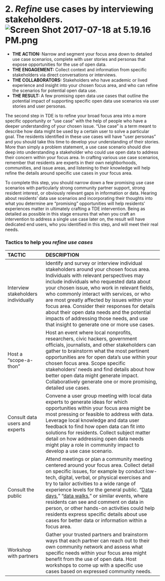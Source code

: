 # 2. _Refine_ use cases by interviewing stakeholders.![](https://lh6.googleusercontent.com/l_9_gHuhAOrmD3Rv3k9UkbfdtbDsIeI0mcR4MJPf2juUCla-Mr6vXRd7fdAUmXq3OyOp03tjZumfnHJhQWNPTPWHjenDtILMLKdJaEhqCfdwiCx_GZxXt0STeERPIwEPFsyBzj2G "Screen Shot 2017-07-18 at 5.19.16 PM.png")

* **THE ACTION:** Narrow and segment your focus area down to detailed use case scenarios, complete with user stories and personas that expose opportunities for the use of open data.
* **THE ENGAGEMENT:** Collect context and information from specific stakeholders via direct conversations or interviews.
* **THE COLLABORATORS:** Stakeholders who have academic or lived experience and insight into your chosen focus area, and who can refine the scenarios for potential open data use.
* **THE RESULT:** A few promising open data use cases that outline the potential impact of supporting specific open data use scenarios via user stories and user personas.

The second step in TDE is to refine your broad focus area into a more specific opportunity or “use case” with the help of people who have a deeper understanding of your chosen issue. “Use case” is a term meant to describe how data might be used by a certain user to solve a particular goal. The residents identified in these use cases will have “user personas” and you should take this time to develop your understanding of their stories. More than simply a problem statement, a use case scenario should dive deep into understanding a stakeholder who could use open data to address their concern within your focus area. In crafting various use case scenarios, remember that residents are experts in their own neighborhoods, communities, and issue areas, and listening to their knowledge will help refine the details around specific use cases in your focus area.

To complete this step, you should narrow down a few promising use case scenarios with particularly strong community partner support, strong resident interest, or obviously relevant gaps in information or data. Hearing about residents’ data use scenarios and incorporating their thoughts into what you determine are “promising” opportunities will help residents’ experiences matter in ultimately crafting a TDE intervention. Being as detailed as possible in this stage ensures that when you craft an intervention to address a single use case later on, the result will have dedicated end users, who you identified in this step, and will meet their real needs.

### Tactics to help you _refine use cases_

| **TACTIC** | **DESCRIPTION** |
| :--- | :--- |
| Interview stakeholders individually | Identify and survey or interview individual stakeholders around your chosen focus area. Individuals with relevant perspectives may include individuals who requested data about your chosen issue, who work in relevant fields, who commonly interact with services, or who are most greatly affected by issues within your focus area. Consider their responses for details about their open data needs and the potential impacts of addressing those needs, and use that insight to generate one or more use cases. |
| Host a “scope-a-thon” | Host an event where local nonprofits, researchers, civic hackers, government officials, journalists, and other stakeholders can gather to brainstorm what the most pertinent opportunities are for open data’s use within your chosen focus area. Scope specific stakeholders’ needs and find details about how better open data might generate impact. Collaboratively generate one or more promising, detailed use cases. |
| Consult data users and experts | Convene a user group meeting with local data experts to generate ideas for which opportunities within your focus area might be most pressing or feasible to address with data. Leverage local knowledge and data user feedback to find how open data can fit into solutions for residents. Collect subject matter detail on how addressing open data needs might play a role in community impact to develop a use case scenario. |
| Consult the public | Attend meetings or plan a community meeting centered around your focus area. Collect detail on specific issues, for example by conduct low-tech, digital, verbal, or physical exercises and try to tailor activities to a wide range of experience levels for the general public. “[Data days](http://bniajfi.org/data_day/),” “[data walks](http://www.urban.org/research/publication/data-walks-innovative-way-share-data-communities),” or similar events, where residents can see and comment on data in person, or other hands-on activities could help residents express specific details about use cases for better data or information within a focus area. |
| Workshop with partners | Gather your trusted partners and brainstorm ways that each partner can reach out to their own community network and assess what specific needs within your focus area might benefit from the use of open data. Host workshops to come up with a specific use cases based on expressed community needs. |



